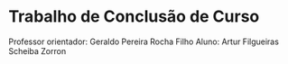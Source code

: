# Trabalho de Conclusão de Curso

Professor orientador: Geraldo Pereira Rocha Filho
Aluno: Artur Filgueiras Scheiba Zorron